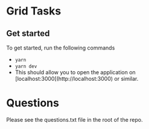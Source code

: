 # Grid Tasks

## Get started

To get started, run the following commands

- `yarn`
- `yarn dev`
- This should allow you to open the application on [localhost:3000[(http://localhost:3000) or similar.

# Questions

Please see the questions.txt file in the root of the repo.
